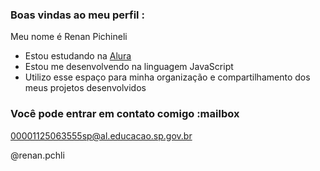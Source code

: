 ### Boas vindas ao meu perfil :

Meu nome é Renan Pichineli

- Estou estudando na [Alura](https://www.alura.com.br)
- Estou me desenvolvendo na linguagem JavaScript
- Utilizo esse espaço para minha organização e compartilhamento dos meus projetos desenvolvidos

### Você pode entrar em contato comigo :mailbox

00001125063555sp@al.educacao.sp.gov.br

@renan.pchli


